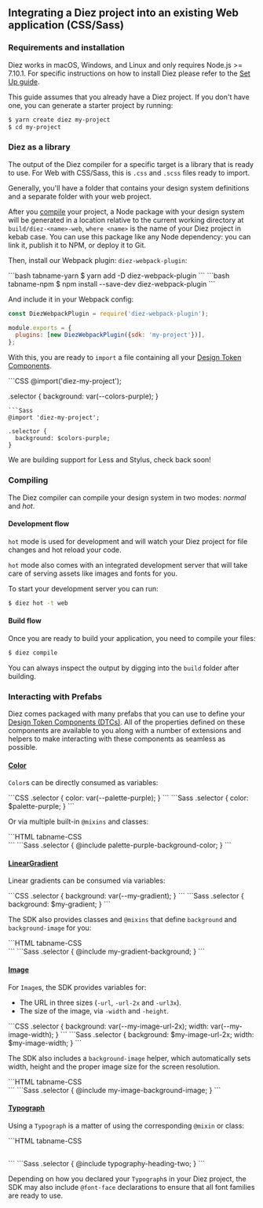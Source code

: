 ## Integrating a Diez project into an existing Web application (CSS/Sass)

### Requirements and installation

Diez works in macOS, Windows, and Linux and only requires Node.js >= 7.10.1. For specific instructions on how to install Diez please refer to the [Set Up guide](/getting-started/#set-up).

This guide assumes that you already have a Diez project. If you don't have one, you can generate a starter project by running:

```bash
$ yarn create diez my-project
$ cd my-project
```

### Diez as a library

The output of the Diez compiler for a specific target is a library that is ready to use. For Web with CSS/Sass, this is `.css` and `.scss` files ready to import.

Generally, you'll have a folder that contains your design system definitions and a separate folder with your web project.

After you [compile](#compiling) your project, a Node package with your design system will be generated in a location relative to the current working directory at `build/diez-<name>-web`, `where <name>` is the name of your Diez project in kebab case. You can use this package like any Node dependency: you can link it, publish it to NPM, or deploy it to Git.

Then, install our Webpack plugin: `diez-webpack-plugin`:

<CodeTabs>
```bash tabname-yarn
$ yarn add -D diez-webpack-plugin
```
```bash tabname-npm
$ npm install --save-dev diez-webpack-plugin
```
</CodeTabs>

And include it in your Webpack config:

```js
const DiezWebpackPlugin = require('diez-webpack-plugin');

module.exports = {
  plugins: [new DiezWebpackPlugin({sdk: 'my-project'})],
};
```

With this, you are ready to `import` a file containing all your [Design Token Components](/glossary#tokens).

<CodeTabs>
```CSS
@import('diez-my-project');

.selector {
  background: var(--colors-purple);
}
```
```Sass
@import 'diez-my-project';

.selector {
  background: $colors-purple;
}
```
</CodeTabs>

<div class="note">We are building support for Less and Stylus, check back soon!</div>

### Compiling

The Diez compiler can compile your design system in two modes: _normal_ and _hot_.

#### Development flow

`hot` mode is used for development and will watch your Diez project for file changes and hot reload your code.

`hot` mode also comes with an integrated development server that will take care of serving assets like images and fonts for you.

To start your development server you can run:

```bash
$ diez hot -t web
```

#### Build flow

Once you are ready to build your application, you need to compile your files:

```bash
$ diez compile
```

You can always inspect the output by digging into the `build` folder after building.

### Interacting with Prefabs

Diez comes packaged with many prefabs that you can use to define your [Design Token Components (DTCs)](/glossary#tokens). All of the properties defined on these components are available to you along with a number of extensions and helpers to make interacting with these components as seamless as possible.

#### [Color](/docs/latest/classes/prefabs.color.html)

`Color`s can be directly consumed as variables:

<CodeTabs>
```CSS
.selector {
  color: var(--palette-purple);
}
```
```Sass
.selector {
  color: $palette-purple;
}
```
</CodeTabs>

Or via multiple built-in `@mixins` and classes:

<CodeTabs>
```HTML tabname-CSS
<div class="palette-purple-background-color"></div>
```
```Sass
.selector {
  @include palette-purple-background-color;
}
```
</CodeTabs>

#### [LinearGradient](/docs/latest/classes/prefabs.lineargradient.html)

Linear gradients can be consumed via variables:

<CodeTabs>
```CSS
.selector {
  background: var(--my-gradient);
}
```
```Sass
.selector {
  background: $my-gradient;
}
```
</CodeTabs>

The SDK also provides classes and `@mixins` that define `background` and `background-image` for you:

<CodeTabs>
```HTML tabname-CSS
<div class="my-gradient-background"></div>
```
```Sass
.selector {
  @include my-gradient-background;
}
```
</CodeTabs>

#### [Image](/docs/latest/classes/prefabs.image.html)

For `Image`s, the SDK provides variables for:

- The URL in three sizes (`-url`, `-url-2x` and `-url3x`).
- The size of the image, via `-width` and `-height`.

<CodeTabs>
```CSS
.selector {
  background: var(--my-image-url-2x);
  width: var(--my-image-width);
}
```
```Sass
.selector {
  background: $my-image-url-2x;
  width: $my-image-width;
}
```
</CodeTabs>

The SDK also includes a `background-image` helper, which automatically sets width, height and the proper image size for the screen resolution.

<CodeTabs>
```HTML tabname-CSS
<div class="my-image-background-image"></div>
```
```Sass
.selector {
  @include my-image-background-image;
}
```
</CodeTabs>

#### [Typograph](/docs/latest/classes/prefabs.typograph.html)

Using a `Typograph` is a matter of using the corresponding `@mixin` or class:

<CodeTabs>
```HTML tabname-CSS
<h2 class="typography-heading-two"></h2>
```
```Sass
.selector {
  @include typography-heading-two;
}
```
</CodeTabs>

Depending on how you declared your `Typograph`s in your Diez project, the SDK may also include `@font-face` declarations to ensure that all font families are ready to use.
